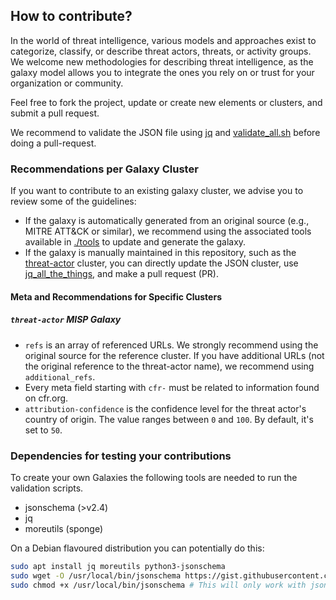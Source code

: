 ## How to contribute?

In the world of threat intelligence, various models and approaches exist to categorize, classify, or describe threat actors, threats, or activity groups. We welcome new methodologies for describing threat intelligence, as the galaxy model allows you to integrate the ones you rely on or trust for your organization or community.

Feel free to fork the project, update or create new elements or clusters, and submit a pull request.

We recommend to validate the JSON file using [jq](https://stedolan.github.io/jq/) and [validate_all.sh](https://github.com/MISP/misp-galaxy/blob/master/validate_all.sh) before doing a pull-request.

### Recommendations per Galaxy Cluster

If you want to contribute to an existing galaxy cluster, we advise you to review some of the guidelines:

- If the galaxy is automatically generated from an original source (e.g., MITRE ATT&CK or similar), we recommend using the associated tools available in [./tools](https://github.com/MISP/misp-galaxy/tree/main/tools) to update and generate the galaxy.
- If the galaxy is manually maintained in this repository, such as the [threat-actor](https://github.com/MISP/misp-galaxy/blob/main/clusters/threat-actor.json) cluster, you can directly update the JSON cluster, use [jq_all_the_things](https://github.com/MISP/misp-galaxy/blob/main/jq_all_the_things.sh), and make a pull request (PR).

#### Meta and Recommendations for Specific Clusters

##### `threat-actor` MISP Galaxy

- `refs` is an array of referenced URLs. We strongly recommend using the original source for the reference cluster. If you have additional URLs (not the original reference to the threat-actor name), we recommend using `additional_refs`.
- Every meta field starting with `cfr-` must be related to information found on cfr.org.
- `attribution-confidence` is the confidence level for the threat actor's country of origin. The value ranges between `0` and `100`. By default, it's set to `50`.


### Dependencies for testing your contributions

To create your own Galaxies the following tools are needed to run the validation scripts.

- jsonschema (>v2.4)
- jq
- moreutils (sponge)

On a Debian flavoured distribution you can potentially do this:

```bash
sudo apt install jq moreutils python3-jsonschema
sudo wget -O /usr/local/bin/jsonschema https://gist.githubusercontent.com/SteveClement/e6ac60e153e9657913000216fc77c6ef/raw/c273ace06ad338d609dd2c84a0a6e215a268ea11/jsonschema
sudo chmod +x /usr/local/bin/jsonschema # This will only work with jsonschema >2.4 (before no CLI interface was available)
```


